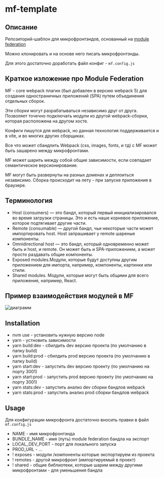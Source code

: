 # mf-template

## Описание

Репозиторий-шаблон для микрофронтэндов, основанный на [module federation](https://module-federation.io/)

Можно клонировать и на основе него писать микрофронтэнды.

Для этого достаточно доработать файл конфиг - `mf.config.js`

## Краткое изложение про Module Federation

MF - core webpack плагин (был добавлен в версию webpack 5) для создания одностраничных приложений (SPA) путем объединения отдельных сборок.

Эти сборки могут разрабатываться независимо друг от друга.
Позволяет точечно подключать модули из другой webpack-сборки, которая расположена на другом хосте.

Конфиги пишутся для webpack, но данная технология поддерживается и в vite, и во многих других сборщиках.

Все что может сбандлить Webpack (css, images, fonts, и тд) c MF может быть зашарено между микрофронтами.

MF может шарить между собой общие зависимости, если совпадает cемантическое версионирование.

MF могут быть развернуты на разных доменах и деплоиться независимо.
Сборка происходит на лету - при запуске приложения в браузере.

## Терминология

- Host (consumers) — это бандл, который первый инициализировался во время загрузки страницы. Это и есть наше корневое приложение, которое подтягивает другие части.
- Remote (consumable) — другой бандл, чьи некоторые части может импортировать host. Host запрашивает у remote шареные компоненты.
- Omnidirectional host — это бандл, который одновременно может быть и host, и remote. Он может быть и SPA-приложением, а может просто раздавать общие компоненты.
- Exposed modules.Модули, которые будут доступны другим приложением для импорта, например, компоненты, картинки или стили.
- Shared modules. Модули, которые могут быть общими для всего приложения, например, React.

## Пример взаимодействия модулей в MF

![диаграмм](https://media.licdn.com/dms/image/D4D12AQGtt8qKXdud7w/article-cover_image-shrink_720_1280/0/1677586047168?e=2147483647&v=beta&t=W2ylkxPfQi4mJdLbzrUorqvcl26NpCZMJ2k2CD-FOI0)

## Installation

- nvm use - установить нужную версию node
- yarn - устновить зависимости
- yarn build:dev - сбилдить dev версию проекта (по умолчанию в папку build)
- yarn build:prod - сбилдить prod версию проекта (по умолчанию в папку build)
- yarn start:dev - запустить dev версию проекту (по умолчанию на порту 3001)
- yarn start:prod - запустить prod версию проекту (по умолчанию на порту 3001)
- yarn stats:dev - запустить анализ dev сборки бандлов webpack
- yarn stats:prod - запустить анализ prod сборки бандлов webpack

## Usage

Для конфигурации микрофронта достаточно вносить правки в файл `mf.config.js`

- NAME - имя микрофронтэнда
- BUNDLE_NAME - имя (путь) module federation бандла на экспорт
- LOCAL_DEV_PORT - порт для локального запуска
- PROD_URL - ...
- ! exposes - модули /компоненты которые экспортируем из проекта
- ! remotes - другой микрофронт (импортируемый в проект)
- ! shared - общие библиотеки, которые шарим между другими микрофронтами - для уменьшения бандла
